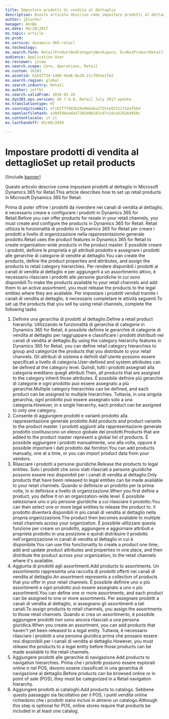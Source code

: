 ```yaml
---
title: Impostare prodotti di vendita al dettaglio
description: Questo articolo descrive come impostare prodotti al dettaglio in Microsoft Dynamics 365 for Retail.
author: jblucher
manager: AnnBe
ms.date: 06/20/2017
ms.topic: article
ms.prod: 
ms.service: dynamics-365-retail
ms.technology: 
ms.search.form: RetailProductAndCategoryWorkspace, EcoResProductDetails
audience: Application User
ms.reviewer: josaw
ms.search.scope: Core, Operations, Retail
ms.custom: 16181
ms.assetid: b1b57734-1406-4ed6-8e28-21c705ee17e2
ms.search.region: global
ms.search.industry: Retail
ms.author: jeffbl
ms.search.validFrom: 2016-02-28
ms.dyn365.ops.version: AX 7.0.0, Retail July 2017 update
ms.translationtype: HT
ms.sourcegitcommit: efcb77ff883b29a4bbaba27551e02311742afbbd
ms.openlocfilehash: a30dfd4eada57302d882d1c97c2dca526264958c
ms.contentlocale: it-it
ms.lasthandoff: 05/08/2018

---
```


# <a name="set-up-retail-products"></a><span data-ttu-id="08fd3-103">Impostare prodotti di vendita al dettaglio</span><span class="sxs-lookup"><span data-stu-id="08fd3-103">Set up retail products</span></span>

[!include [banner](includes/banner.md)]

<span data-ttu-id="08fd3-104">Questo articolo descrive come impostare prodotti al dettaglio in Microsoft Dynamics 365 for Retail.</span><span class="sxs-lookup"><span data-stu-id="08fd3-104">This article describes how to set up retail products in Microsoft Dynamics 365 for Retail.</span></span>

<span data-ttu-id="08fd3-105">Prima di poter offrire i prodotti da rivendere nei canali di vendita al dettaglio, è necessario creare e configurare i prodotti in Dynamics 365 for Retail.</span><span class="sxs-lookup"><span data-stu-id="08fd3-105">Before you can offer products for resale in your retail channels, you must create and configure the products in Dynamics 365 for Retail.</span></span> <span data-ttu-id="08fd3-106">Retail utilizza le funzionalità di prodotto in Dynamics 365 for Retail per creare i prodotti a livello di organizzazione nella rappresentazione generale prodotto.</span><span class="sxs-lookup"><span data-stu-id="08fd3-106">Retail uses the product features in Dynamics 365 for Retail to create organization-wide products in the product master.</span></span> <span data-ttu-id="08fd3-107">È possibile creare i prodotti, definire le proprietà e gli attributi prodotto e assegnare i prodotti alle gerarchie di categorie di vendite al dettaglio.</span><span class="sxs-lookup"><span data-stu-id="08fd3-107">You can create the products, define the product properties and attributes, and assign the products to retail category hierarchies.</span></span> <span data-ttu-id="08fd3-108">Per rendere disponibili i prodotti ai canali di vendita al dettaglio e per aggiungerli a un assortimento attivo, è necessario rilasciare i prodotti alle persone giuridiche in cui sono disponibili.</span><span class="sxs-lookup"><span data-stu-id="08fd3-108">To make the products available to your retail channels and add them to an active assortment, you must release the products to the legal entities where they are available.</span></span> <span data-ttu-id="08fd3-109">Per impostare i prodotti venduti tramite i canali di vendita al dettaglio, è necessario completare le attività seguenti.</span><span class="sxs-lookup"><span data-stu-id="08fd3-109">To set up the products that you sell by using retail channels, complete the following tasks.</span></span>

1.  <span data-ttu-id="08fd3-110">Definire una gerarchia di prodotti al dettaglio.</span><span class="sxs-lookup"><span data-stu-id="08fd3-110">Define a retail product hierarchy.</span></span> <span data-ttu-id="08fd3-111">Utilizzando le funzionalità di gerarchia di categorie in Dynamics 365 for Retail, è possibile definire le gerarchie di categorie di vendita al dettaglio per raggruppare e classificare i prodotti distribuiti nei canali di vendita al dettaglio.</span><span class="sxs-lookup"><span data-stu-id="08fd3-111">By using the category hierarchy features in Dynamics 365 for Retail, you can define retail category hierarchies to group and categorize the products that you distribute to your retail channels.</span></span> <span data-ttu-id="08fd3-112">Gli attributi di sistema e definiti dall'utente possono essere specificati a livello di categoria.</span><span class="sxs-lookup"><span data-stu-id="08fd3-112">User-defined and system attributes can be defined at the category level.</span></span> <span data-ttu-id="08fd3-113">Quindi, tutti i prodotti assegnati alla categoria ereditano quegli attributi.</span><span class="sxs-lookup"><span data-stu-id="08fd3-113">Then, all products that are assigned to the category inherit those attributes.</span></span> <span data-ttu-id="08fd3-114">È possibile definire più gerarchie di categorie e ogni prodotto può essere assegnato a più gerarchie.</span><span class="sxs-lookup"><span data-stu-id="08fd3-114">Multiple category hierarchies can be defined, and each product can be assigned to multiple hierarchies.</span></span> <span data-ttu-id="08fd3-115">Tuttavia, in una singola gerarchia, ogni prodotto può essere assegnato solo a una categoria.</span><span class="sxs-lookup"><span data-stu-id="08fd3-115">However, in a single hierarchy, each product can be assigned to only one category.</span></span>
2.  <span data-ttu-id="08fd3-116">Consente di aggiungere prodotti e varianti prodotto alla rappresentazione generale prodotto.</span><span class="sxs-lookup"><span data-stu-id="08fd3-116">Add products and product variants to the product master.</span></span> <span data-ttu-id="08fd3-117">I prodotti aggiunti alla rappresentazione generale prodotto costituiscono un elenco globale dei prodotti.</span><span class="sxs-lookup"><span data-stu-id="08fd3-117">Products that are added to the product master represent a global list of products.</span></span> <span data-ttu-id="08fd3-118">È possibile aggiungere i prodotti manualmente, uno alla volta, oppure è possibile importare i dati prodotto dai fornitori.</span><span class="sxs-lookup"><span data-stu-id="08fd3-118">You can add products manually, one at a time, or you can import product data from your vendors.</span></span>
3.  <span data-ttu-id="08fd3-119">Rilasciare i prodotti a persone giuridiche.</span><span class="sxs-lookup"><span data-stu-id="08fd3-119">Release the products to legal entities.</span></span> <span data-ttu-id="08fd3-120">Solo i prodotti che sono stati rilasciati a persone giuridiche possono essere resi disponibili per i canali di vendita al dettaglio.</span><span class="sxs-lookup"><span data-stu-id="08fd3-120">Only products that have been released to legal entities can be made available to your retail channels.</span></span> <span data-ttu-id="08fd3-121">Quando si definisce un prodotto per la prima volta, lo si definisce a livello di organizzazione.</span><span class="sxs-lookup"><span data-stu-id="08fd3-121">When you first define a product, you define it on an organization-wide level.</span></span> <span data-ttu-id="08fd3-122">È possibile selezionare uno o più persone giuridiche a cui rilasciare il prodotto.</span><span class="sxs-lookup"><span data-stu-id="08fd3-122">You can then select one or more legal entities to release the product to.</span></span> <span data-ttu-id="08fd3-123">Il prodotto diventerà disponibili in più canali di vendita al dettaglio nella propria organizzazione.</span><span class="sxs-lookup"><span data-stu-id="08fd3-123">The product then becomes available to multiple retail channels across your organization.</span></span> <span data-ttu-id="08fd3-124">È possibile utilizzare questa funzione per creare un prodotto, aggiungere e aggiornare attributi e proprietà prodotto in una posizione e quindi distribuire il prodotto nell'organizzazione in canali di vendita al dettaglio in cui è disponibile.</span><span class="sxs-lookup"><span data-stu-id="08fd3-124">You can use this functionality to create a product one time, add and update product attributes and properties in one place, and then distribute the product across your organization, to the retail channels where it's available.</span></span>
4.  <span data-ttu-id="08fd3-125">Aggiunta di prodotti agli assortimenti.</span><span class="sxs-lookup"><span data-stu-id="08fd3-125">Add products to assortments.</span></span> <span data-ttu-id="08fd3-126">Un assortimento rappresenta una raccolta di prodotti offerti nei canali di vendita al dettaglio.</span><span class="sxs-lookup"><span data-stu-id="08fd3-126">An assortment represents a collection of products that you offer in your retail channels.</span></span> <span data-ttu-id="08fd3-127">È possibile definire uno o più assortimenti e ogni prodotto può essere assegnato a uno o più assortimenti.</span><span class="sxs-lookup"><span data-stu-id="08fd3-127">You can define one or more assortments, and each product can be assigned to one or more assortments.</span></span> <span data-ttu-id="08fd3-128">Per assegnare prodotti a canali di vendita al dettaglio, si assegnano gli assortimenti a tali canali.</span><span class="sxs-lookup"><span data-stu-id="08fd3-128">To assign products to retail channels, you assign the assortments to those retail channels.</span></span> <span data-ttu-id="08fd3-129">Quando si crea un assortimento, è possibile aggiungere prodotti non sono ancora rilasciati a una persona giuridica.</span><span class="sxs-lookup"><span data-stu-id="08fd3-129">When you create an assortment, you can add products that haven't yet been released to a legal entity.</span></span> <span data-ttu-id="08fd3-130">Tuttavia, è necessario rilasciare i prodotti a una persona giuridica prima che possano essere resi disponibili per i canali di vendita al dettaglio.</span><span class="sxs-lookup"><span data-stu-id="08fd3-130">However, you must release the products to a legal entity before those products can be made available to the retail channels.</span></span>
5.  <span data-ttu-id="08fd3-131">Aggiungere prodotti alle gerarchie di navigazione.</span><span class="sxs-lookup"><span data-stu-id="08fd3-131">Add products to navigation hierarchies.</span></span> <span data-ttu-id="08fd3-132">Prima che i prodotti possono essere esplorati online o nel POS, devono essere classificati in una gerarchia di navigazione al dettaglio.</span><span class="sxs-lookup"><span data-stu-id="08fd3-132">Before products can be browsed online or in point of sale (POS), they must be categorized in a Retail navigation hierarchy.</span></span>
6.  <span data-ttu-id="08fd3-133">Aggiungere prodotti ai cataloghi.</span><span class="sxs-lookup"><span data-stu-id="08fd3-133">Add products to catalogs.</span></span> <span data-ttu-id="08fd3-134">Sebbene questo passaggio sia facoltativo per il POS, i punti vendita online richiedono che i prodotti siano inclusi in almeno un catalogo.</span><span class="sxs-lookup"><span data-stu-id="08fd3-134">Although this step is optional for POS, online stores require that products be included in at least one catalog.</span></span>





